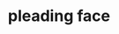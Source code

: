 ---
layout: smileys&emotion
title: pleading face
emoji: pleading_face
permalink: 🥺.html
image: assets/img/3moji/pleading_face.png
---